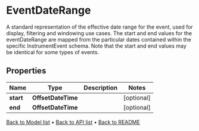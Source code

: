 

# EventDateRange

A standard representation of the effective date range for the event, used for display, filtering and windowing use cases.  The start and end values for the eventDateRange are mapped from the particular dates contained within the specific  InstrumentEvent schema. Note that the start and end values may be identical for some types of events.

## Properties

| Name | Type | Description | Notes |
|------------ | ------------- | ------------- | -------------|
|**start** | **OffsetDateTime** |  |  [optional] |
|**end** | **OffsetDateTime** |  |  [optional] |



[Back to Model list](../README.md#documentation-for-models) &#8226; [Back to API list](../README.md#documentation-for-api-endpoints) &#8226; [Back to README](../README.md)


